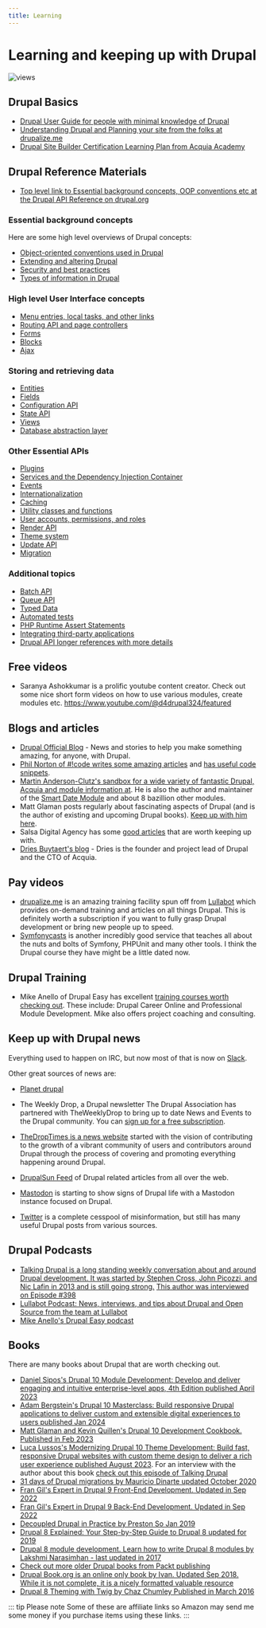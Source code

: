 ```yaml
---
title: Learning
---
```


# Learning and keeping up with Drupal
![views](https://api.visitor.plantree.me/visitor-badge/pv?label=views&color=informational&namespace=d9book&key=learn.md)

## Drupal Basics
- [Drupal User Guide for people with minimal knowledge of Drupal](https://www.drupal.org/docs/user_guide/en/index.html)
- [Understanding Drupal and Planning your site from the folks at drupalize.me](https://drupalize.me/guide/acquia-certified-drupal-site-builder-exam)
- [Drupal Site Builder Certification Learning Plan from Acquia Academy](https://community.acquiaacademy.com/learn/public/learning_plan/view/85/drupal-site-builder-certification-learning-plan)

## Drupal Reference Materials
- [Top level link to Essential background concepts, OOP conventions etc at the Drupal API Reference on drupal.org](https://api.drupal.org/api/drupal/10)


### Essential background concepts
Here are some high level overviews of Drupal concepts:
- [Object-oriented conventions used in Drupal](https://api.drupal.org/api/drupal/core%21core.api.php/group/oo_conventions/10)
- [Extending and altering Drupal](https://api.drupal.org/api/drupal/core%21core.api.php/group/extending/10)
- [Security and best practices](https://api.drupal.org/api/drupal/core%21core.api.php/group/best_practices/10)
- [Types of information in Drupal](https://api.drupal.org/api/drupal/core%21core.api.php/group/info_types/10)

### High level User Interface concepts
- [Menu entries, local tasks, and other links](https://api.drupal.org/api/drupal/core%21lib%21Drupal%21Core%21Menu%21menu.api.php/group/menu/10)
- [Routing API and page controllers](https://api.drupal.org/api/drupal/core%21lib%21Drupal%21Core%21Routing%21routing.api.php/group/routing/10)
- [Forms](https://api.drupal.org/api/drupal/core%21core.api.php/group/form_api/10)
- [Blocks](https://api.drupal.org/api/drupal/core%21modules%21block%21block.api.php/group/block_api/10)
- [Ajax](https://api.drupal.org/api/drupal/core%21core.api.php/group/ajax/10)

### Storing and retrieving data
- [Entities](https://api.drupal.org/api/drupal/core%21lib%21Drupal%21Core%21Entity%21entity.api.php/group/entity_api/10)
- [Fields](https://api.drupal.org/api/drupal/core%21modules%21field%21field.module/group/field/10)
- [Configuration API](https://api.drupal.org/api/drupal/core%21core.api.php/group/config_api/10)
- [State API](https://api.drupal.org/api/drupal/core%21core.api.php/group/state_api/10)
- [Views](https://api.drupal.org/api/drupal/core%21modules%21views%21views.api.php/group/views_overview/10)
- [Database abstraction layer](https://api.drupal.org/api/drupal/core%21lib%21Drupal%21Core%21Database%21database.api.php/group/database/10)

### Other Essential APIs
- [Plugins](https://api.drupal.org/api/drupal/core%21core.api.php/group/plugin_api/10)
- [Services and the Dependency Injection Container](https://api.drupal.org/api/drupal/core%21core.api.php/group/container/10)
- [Events](https://api.drupal.org/api/drupal/core%21core.api.php/group/events/10)
- [Internationalization](https://api.drupal.org/api/drupal/core%21lib%21Drupal%21Core%21Language%21language.api.php/group/i18n/10)
- [Caching](https://api.drupal.org/api/drupal/core%21core.api.php/group/cache/10)
- [Utility classes and functions](https://api.drupal.org/api/drupal/core%21core.api.php/group/utility/10)
- [User accounts, permissions, and roles](https://api.drupal.org/api/drupal/core%21core.api.php/group/user_api/10)
- [Render API](https://api.drupal.org/api/drupal/core%21lib%21Drupal%21Core%21Render%21theme.api.php/group/theme_render/10)
- [Theme system](https://api.drupal.org/api/drupal/core%21lib%21Drupal%21Core%21Render%21theme.api.php/group/themeable/10)
- [Update API](https://api.drupal.org/api/drupal/core%21lib%21Drupal%21Core%21Extension%21module.api.php/group/update_api/10)
- [Migration](https://api.drupal.org/api/drupal/core%21modules%21migrate%21migrate.api.php/group/migration/10)

### Additional topics
- [Batch API](https://api.drupal.org/api/drupal/core%21includes%21form.inc/group/batch/10)
- [Queue API](https://api.drupal.org/api/drupal/core%21core.api.php/group/queue/10)
- [Typed Data](https://api.drupal.org/api/drupal/core%21core.api.php/group/typed_data/10)
- [Automated tests](https://api.drupal.org/api/drupal/core%21core.api.php/group/testing/10)
- [PHP Runtime Assert Statements](https://api.drupal.org/api/drupal/core%21core.api.php/group/php_assert/10)
- [Integrating third-party applications](https://api.drupal.org/api/drupal/core%21core.api.php/group/third_party/10)
- [Drupal API longer references with more details](https://www.drupal.org/docs/drupal-apis)


## Free videos
* Saranya Ashokkumar is a prolific youtube content creator.  Check out some nice short form videos on how to use various modules, create modules etc. <https://www.youtube.com/@d4drupal324/featured>


## Blogs and articles
* [Drupal Official Blog](https://www.drupal.org/blog) - News and stories to help you make something amazing, for anyone, with Drupal.
* [Phil Norton of #!code writes some amazing articles](https://www.hashbangcode.com/) and [has useful code snippets](https://www.hashbangcode.com/snippets).
* [Martin Anderson-Clutz's sandbox for a wide variety of fantastic Drupal, Acquia and module information at](https://www.mandclu.com/). He is also the author and maintainer of the [Smart Date Module](https://www.drupal.org/project/smart_date) and about 8 bazillion other modules.
* Matt Glaman posts regularly about fascinating aspects of Drupal (and is the author of existing and upcoming Drupal books).  [Keep up with him here](https://mglaman.dev/).
* Salsa Digital Agency has some [good articles](https://salsa.digital/insights) that are worth keeping up with.
* [Dries Buytaert's blog](https://dri.es/) - Dries is the founder and project lead of Drupal and the CTO of Acquia.


## Pay videos
* [drupalize.me](https://drupalize.me/) is an amazing training facility spun off from [Lullabot](https://www.lullabot.com/) which provides on-demand training and articles on all things Drupal.  This is definitely worth a subscription if you want to fully grasp Drupal development or bring new people up to speed.
* [Symfonycasts](https://symfonycasts.com/) is another incredibly good service that teaches all about the nuts and bolts of Symfony, PHPUnit and many other tools.  I think the Drupal course they have might be a little dated now.


## Drupal Training
* Mike Anello of Drupal Easy has excellent [training courses worth checking out](https://www.drupaleasy.com/academy). These include: Drupal Career Online and Professional Module Development.  Mike also offers project coaching and consulting.


## Keep up with Drupal news

Everything used to happen on IRC, but now most of that is now on [Slack](https://drupal.slack.com/).

Other great sources of news are:

* [Planet drupal](https://www.drupal.org/planet)

* The Weekly Drop, a Drupal newsletter The Drupal Association has partnered with TheWeeklyDrop to bring up to date News and Events to the Drupal community. You can [sign up for a free subscription](http://www.theweeklydrop.com/).

* [TheDropTimes is a news website](https://www.thedroptimes.com/) started with the vision of contributing to the growth of a vibrant community of users and contributors around Drupal through the process of covering and promoting everything happening around Drupal.

* [DrupalSun Feed](https://drupalsun.com) of Drupal related articles from all over the web.

* [Mastodon](https://drupal.community/explore) is starting to show signs of Drupal life with a Mastodon instance focused on Drupal.

* [Twitter](https://twitter.com/search?q=%23drupal&src=typed_query) is a complete cesspool of misinformation, but still has many useful Drupal posts from various sources.

## Drupal Podcasts

- [Talking Drupal is a long standing weekly conversation about and around Drupal development. It was started by Stephen Cross, John Picozzi, and Nic Lafin in 2013 and is still going strong.](https://www.talkingdrupal.com) [This author was interviewed on Episode #398](https://www.talkingdrupal.com/398)
- [Lullabot Podcast: News, interviews, and tips about Drupal and Open Source from the team at Lullabot](https://www.lullabot.com/podcasts/lullabot-podcast)
- [Mike Anello's Drupal Easy podcast](https://www.drupaleasy.com/podcast)


## Books
There are many books about Drupal that are worth checking out.
- [Daniel Sipos's Drupal 10 Module Development: Develop and deliver engaging and intuitive enterprise-level apps, 4th Edition published April 2023](https://amzn.to/478JGDk)
- [Adam Bergstein's Drupal 10 Masterclass: Build responsive Drupal applications to deliver custom and extensible digital experiences to users published Jan 2024](https://amzn.to/483XEWV)
- [Matt Glaman and Kevin Quillen's Drupal 10 Development Cookbook. Published in Feb 2023](https://amzn.to/3SuU18j)
- [Luca Lussos's Modernizing Drupal 10 Theme Development: Build fast, responsive Drupal websites with custom theme design to deliver a rich user experience published August 2023](https://amzn.to/3SwXHq9). For an interview with the author about this book [check out this episode of Talking Drupal ](https://www.talkingdrupal.com/425)
- [31 days of Drupal migrations by Mauricio Dinarte updated October 2020](https://leanpub.com/31-days-of-drupal-migrations)
- [Fran Gil's Expert in Drupal 9 Front-End Development. Updated in Sep 2022](https://www.forcontu.com/en/books/expert-in-drupal-9-front-end-development)
- [Fran Gil's Expert in Drupal 9 Back-End Development. Updated in Sep 2022](https://www.forcontu.com/en/books/expert-in-drupal-9-back-end-development)
- [Decoupled Drupal in Practice by Preston So Jan 2019](https://amzn.to/3uDWW4v)
- [Drupal 8 Explained: Your Step-by-Step Guide to Drupal 8 updated for 2019](https://amzn.to/47a8FpS)
- [Drupal 8 module development. Learn how to write Drupal 8 modules by Lakshmi Narasimhan - last updated in 2017 ](https://leanpub.com/drupal8book)
- [Check out more older Drupal books from Packt publishing](https://subscription.packtpub.com/search?query=Drupal)
- [Drupal Book.org is an online only book by Ivan.  Updated Sep 2018. While it is not complete, it is a nicely formatted valuable resource](https://drupalbook.org/)
- [Drupal 8 Theming with Twig by Chaz Chumley Published in March 2016](https://amzn.to/3MzPrly)

::: tip Please note
Some of these are affiliate links so Amazon may send me some money if you purchase items using these links.
:::

